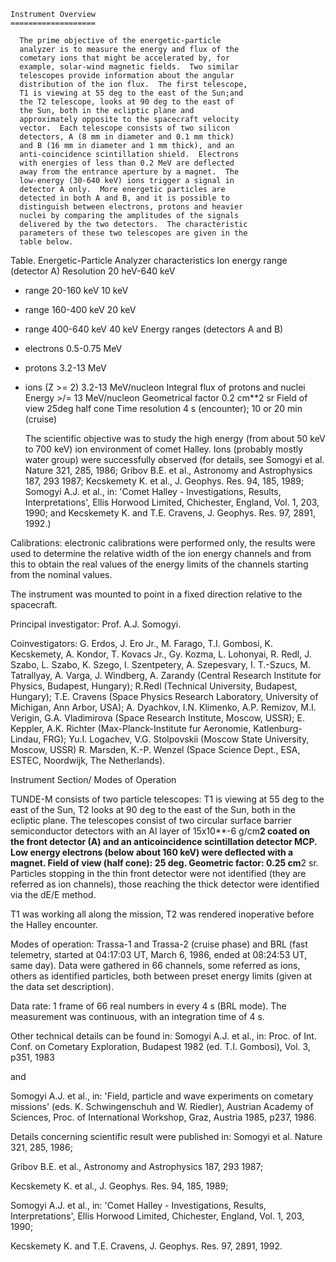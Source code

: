 
 
 
    Instrument Overview
    ===================
 
      The prime objective of the energetic-particle
      analyzer is to measure the energy and flux of the
      cometary ions that might be accelerated by, for
      example, solar-wind magnetic fields.  Two similar
      telescopes provide information about the angular
      distribution of the ion flux.  The first telescope,
      T1 is viewing at 55 deg to the east of the Sun;and
      the T2 telescope, looks at 90 deg to the east of
      the Sun, both in the ecliptic plane and
      approximately opposite to the spacecraft velocity
      vector.  Each telescope consists of two silicon
      detectors, A (8 mm in diameter and 0.1 mm thick)
      and B (16 mm in diameter and 1 mm thick), and an
      anti-coincidence scintillation shield.  Electrons
      with energies of less than 0.2 MeV are deflected
      away from the entrance aperture by a magnet.  The
      low-energy (30-640 keV) ions trigger a signal in
      detector A only.  More energetic particles are
      detected in both A and B, and it is possible to
      distinguish between electrons, protons and heavier
      nuclei by comparing the amplitudes of the signals
      delivered by the two detectors.  The characteristic
      parameters of these two telescopes are given in the
      table below.
 
 
 
 Table. Energetic-Particle Analyzer characteristics
 Ion energy range (detector A)
 Resolution                           20 heV-640 keV
 -  range  20-160 keV                 10 keV
 -  range 160-400 keV                 20 keV
 -  range 400-640 keV                 40 keV
 Energy ranges (detectors A and B)
 -  electrons                         0.5-0.75 MeV
 -  protons                           3.2-13 MeV
 -  ions (Z >= 2)                     3.2-13 MeV/nucleon
 Integral flux of protons and nuclei  Energy >/= 13 MeV/nucleon
 Geometrical factor                   0.2 cm**2 sr
 Field of view                        25deg half cone
 Time resolution                      4 s (encounter);
                                      10 or 20 min (cruise)
 
 
      The scientific objective was to study the high
      energy (from about 50 keV to 700 keV) ion
      environment of comet Halley.  Ions (probably mostly
      water group) were successfully observed (for
      details, see Somogyi et al.  Nature 321, 285, 1986;
      Gribov B.E.  et al., Astronomy and Astrophysics
      187, 293 1987; Kecskemety K.  et al., J. Geophys.
      Res.  94, 185, 1989; Somogyi A.J.  et al., in:
      'Comet Halley - Investigations, Results,
      Interpretations', Ellis Horwood Limited,
      Chichester, England, Vol. 1, 203, 1990; and
      Kecskemety K. and T.E. Cravens, J. Geophys.
      Res. 97, 2891, 1992.)
 
 Calibrations: electronic calibrations were performed
 only, the results were used to determine the relative
 width of the ion energy channels and from this to obtain
 the real values of the energy limits of the channels
 starting from the nominal values.
 
 The instrument was mounted to point in a fixed direction
 relative to the spacecraft.
 
 Principal investigator: Prof. A.J. Somogyi.
 
 Coinvestigators:
 G. Erdos, J. Ero Jr., M. Farago, T.I. Gombosi,
 K. Kecskemety, A. Kondor, T. Kovacs Jr., Gy. Kozma,
 L. Lohonyai, R. Redl, J. Szabo, L. Szabo, K. Szego,
 I. Szentpetery, A. Szepesvary, I. T.-Szucs,
 M. Tatrallyay, A. Varga, J. Windberg,
 A. Zarandy (Central Research Institute for Physics,
 Budapest, Hungary);
 R.Redl (Technical University, Budapest, Hungary);
 T.E. Cravens (Space Physics Research Laboratory,
 University of Michigan, Ann Arbor, USA);
 A. Dyachkov, I.N. Klimenko, A.P. Remizov, M.I. Verigin,
 G.A. Vladimirova (Space Research Institute, Moscow, USSR);
 E. Keppler, A.K. Richter (Max-Planck-Institute
 fur Aeronomie, Katlenburg-Lindau, FRG);
 Yu.I. Logachev, V.G. Stolpovskii (Moscow State
 University, Moscow, USSR)
 R. Marsden, K.-P. Wenzel (Space Science Dept., ESA,
 ESTEC, Noordwijk, The Netherlands).
 
 Instrument Section/ Modes of Operation
 
 TUNDE-M consists of two particle telescopes: T1 is viewing
 at 55 deg to the east of the Sun, T2 looks at 90 deg to
 the east of the Sun, both in the ecliptic plane. The
 telescopes consist of two circular surface barrier
 semiconductor detectors with an Al layer of
 15x10**-6 g/cm**2 coated on the front detector (A)
 and an anticoincidence scintillation detector MCP.
 Low energy electrons (below about 160 keV) were
 deflected with a magnet.
 Field of view (half cone): 25 deg.
 Geometric factor: 0.25 cm**2 sr.
 Particles stopping in the thin front detector were
 not identified (they are referred as ion channels),
 those reaching the thick detector were identified
 via the dE/E method.
 
 T1 was working all along the mission, T2 was rendered
 inoperative before the Halley encounter.
 
 Modes of operation: Trassa-1 and Trassa-2
 (cruise phase) and BRL (fast telemetry, started at
 04:17:03 UT, March 6, 1986, ended at 08:24:53 UT,
 same day). Data were gathered in 66 channels, some
 referred as ions, others as identified particles,
 both between preset energy limits (given at the
 data set description).
 
 Data rate: 1 frame of 66 real numbers in every
 4 s (BRL mode). The measurement was continuous,
 with an integration time of 4 s.
 
 Other technical details can be found in:
 Somogyi A.J. et al., in: Proc. of Int. Conf. on
 Cometary Exploration, Budapest 1982
 (ed. T.I. Gombosi), Vol. 3, p351, 1983
 
 and
 
 Somogyi A.J. et al., in: 'Field, particle and
 wave experiments on cometary missions'
 (eds. K. Schwingenschuh and W. Riedler),
 Austrian Academy of Sciences, Proc. of
 International Workshop, Graz, Austria 1985,
 p237, 1986.
 
 Details concerning scientific result were published in:
 Somogyi et al. Nature 321, 285, 1986;
 
 Gribov B.E. et al., Astronomy and Astrophysics 187,
 293 1987;
 
 Kecskemety K. et al., J. Geophys. Res. 94, 185, 1989;
 
 Somogyi A.J. et al., in: 'Comet Halley - Investigations,
 Results, Interpretations', Ellis Horwood Limited,
 Chichester, England, Vol. 1, 203, 1990;
 
 Kecskemety K. and T.E. Cravens, J. Geophys. Res.
 97, 2891, 1992.
 
 

        